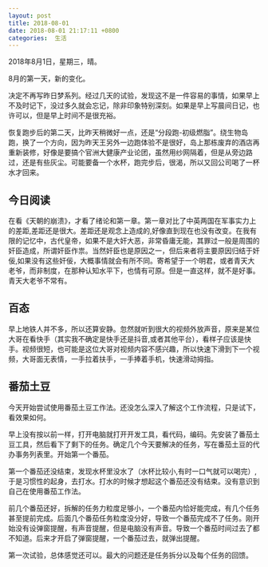 ```yaml
---
layout: post
title: 2018-08-01
date: 2018-08-01 21:17:11 +0800
categories:  生活
---
```


2018年8月1日，星期三，晴。

8月的第一天，新的变化。

决定不再写昨日梦系列。经过几天的试验，发现这不是一件容易的事情，如果早上不及时记下，没过多久就会忘记，除非印象特别深刻。如果是早上写晨间日记，也许可以，但是早上时间不是很充裕。

恢复跑步后的第二天，比昨天稍微好一点，还是“分段跑-初级燃脂”。绕生物岛跑，换了一个方向，因为昨天王另外一边跑体验不是很好，岛上那栋废弃的酒店再重新装修，好像是要搞个官洲大健康产业论团，虽然用纱网隔着，但是从旁边路过，还是有些灰尘。可能要备一个水杯，跑完步后，很渴，所以又回公司喝了一杯水才回来。

## 今日阅读
在看《天朝的崩溃》，才看了绪论和第一章。第一章对比了中英两国在军事实力上的差距,差距还是很大。差距还是观念上造成的,好像直到现在也没有改变。在我有限的记忆中，古代皇帝，如果不是大奸大恶，非常昏庸无能，其罪过一般是周围的奸臣造成，所谓奸臣作祟。当然奸臣也是原因之一，但后来者将主要原因归结于奸佞,如果没有这些奸佞，大概事情就会有所不同。寄希望于一个明君，或者青天大老爷，而非制度，在那种认知水平下，也情有可原。但是一直这样，就不是好事。青天大老爷不常有。

## 百态
早上地铁人并不多，所以还算安静。忽然就听到很大的视频外放声音，原来是某位大哥在看快手（其实我不确定是快手还是抖音,或者其他平台），看样子应该是快手。视频很短，也可能是这位大哥对视频内容不感兴趣，所以快速下滑到下一个视频，大哥面无表情，一手拉着扶手，一手捧着手机，快速滑动拇指。

## 番茄土豆
今天开始尝试使用番茄土豆工作法。还没怎么深入了解这个工作流程，只是试下，看效果如何。

早上没有按以前一样，打开电脑就打开开发工具，看代码，编码。先安装了番茄土豆工具，然后看下了剩下的任务。确定几个今天要解决的任务，写在番茄土豆的代办事务列表里。开始第一个番茄。

第一个番茄还没结束，发现水杯里没水了（水杯比较小,有时一口气就可以喝完）,于是习惯性的起身，去打水。打水的时候才想起这个番茄还没有结束。没有意识到自己在使用番茄工作法。

前几个番茄还好，拆解的任务力粒度足够小，一个番茄内恰好能完成，有几个任务甚至提前完成。后面几个番茄任务粒度没分好，导致一个番茄完成不了任务。刚开始没有设弹窗提醒，有声音提醒，但是电脑没有声音。导致一个番茄时间过去了都不知道。后来才开启了弹窗提醒，一个番茄过去，就弹出提醒。

第一次试验，总体感觉还可以。最大的问题还是任务拆分以及每个任务的回馈。